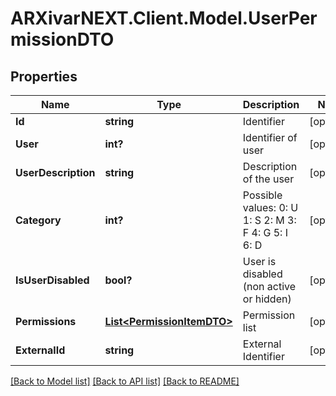 # ARXivarNEXT.Client.Model.UserPermissionDTO
## Properties

Name | Type | Description | Notes
------------ | ------------- | ------------- | -------------
**Id** | **string** | Identifier | [optional] 
**User** | **int?** | Identifier of user | [optional] 
**UserDescription** | **string** | Description of the user | [optional] 
**Category** | **int?** | Possible values:  0: U  1: S  2: M  3: F  4: G  5: I  6: D  | [optional] 
**IsUserDisabled** | **bool?** | User is disabled (non active or hidden) | [optional] 
**Permissions** | [**List&lt;PermissionItemDTO&gt;**](PermissionItemDTO.md) | Permission list | [optional] 
**ExternalId** | **string** | External Identifier | [optional] 

[[Back to Model list]](../README.md#documentation-for-models) [[Back to API list]](../README.md#documentation-for-api-endpoints) [[Back to README]](../README.md)

